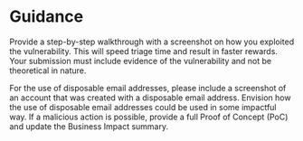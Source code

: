 # Guidance

Provide a step-by-step walkthrough with a screenshot on how you exploited the vulnerability. This will speed triage time and result in faster rewards. Your submission must include evidence of the vulnerability and not be theoretical in nature.

For the use of disposable email addresses, please include a screenshot of an account that was created with a disposable email address. Envision how the use of disposable email addresses could be used in some impactful way. If a malicious action is possible, provide a full Proof of Concept (PoC) and update the Business Impact summary.

